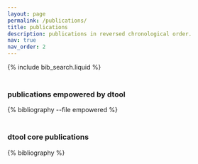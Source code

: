 ```yaml
---
layout: page
permalink: /publications/
title: publications
description: publications in reversed chronological order.
nav: true
nav_order: 2
---
```


<!-- _pages/publications.md -->

{% include bib_search.liquid %}

<div class="publications">

<h3 style="border-top: 1px solid var(--global-divider-color);"><br>publications empowered by dtool<br></h3>

{% bibliography --file empowered %}

<h3 style="border-top: 1px solid var(--global-divider-color);"><br>dtool core publications<br></h3>

{% bibliography %}



</div>
